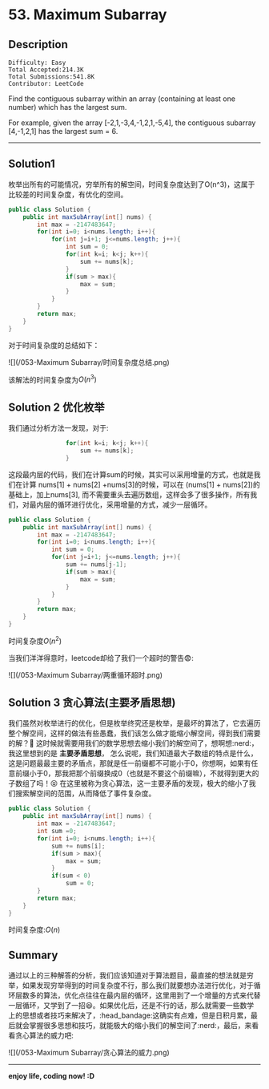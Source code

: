# 53. Maximum Subarray

## Description

```
Difficulty: Easy
Total Accepted:214.3K
Total Submissions:541.8K
Contributor: LeetCode
```

Find the contiguous subarray within an array (containing at least one number) which has the largest sum.

For example, given the array [-2,1,-3,4,-1,2,1,-5,4],
the contiguous subarray [4,-1,2,1] has the largest sum = 6.

***

## Solution1

  枚举出所有的可能情况，穷举所有的解空间，时间复杂度达到了O(n^3)，这属于比较差的时间复杂度，有优化的空间。

```java
public class Solution {
    public int maxSubArray(int[] nums) {
        int max = -2147483647;
        for(int i=0; i<nums.length; i++){
            for(int j=i+1; j<=nums.length; j++){
                int sum = 0;
                for(int k=i; k<j; k++){
                    sum += nums[k];
                }
                if(sum > max){
                    max = sum;     
                }
            }
        }
        return max;
    }
}
```

对于时间复杂度的总结如下：

![](/053-Maximum Subarray/时间复杂度总结.png)

该解法的时间复杂度为$O(n^3)$

## Solution 2 优化枚举
  我们通过分析方法一发现，对于:

```java
                for(int k=i; k<j; k++){
                    sum += nums[k];
                }
```

  这段最内层的代码，我们在计算sum的时候，其实可以采用增量的方式，也就是我们在计算 nums[1] + nums[2] +nums[3]的时候，可以在 (nums[1] + nums[2])的基础上，加上nums[3], 而不需要重头去遍历数组，这样会多了很多操作，所有我们，对最内层的循环进行优化，采用增量的方式，减少一层循环。

```java
public class Solution {
    public int maxSubArray(int[] nums) {
        int max = -2147483647;
        for(int i=0; i<nums.length; i++){
            int sum = 0;
            for(int j=i+1; j<=nums.length; j++){
                sum += nums[j-1];
                if(sum > max){
                    max = sum;     
                }
            }
        }
        return max;
    }
}
```

时间复杂度$O(n^2)$

当我们洋洋得意时，leetcode却给了我们一个超时的警告:fearful::

![](/053-Maximum Subarray/两重循环超时.png)

## Solution 3 贪心算法(主要矛盾思想)
  我们虽然对枚举进行的优化，但是枚举终究还是枚举，是最坏的算法了，它去遍历整个解空间，这样的做法有些愚蠢，我们该怎么做才能缩小解空间，得到我们需要的解？:thinking:
  这时候就需要用我们的数学思想去缩小我们的解空间了，想啊想:nerd:，我这里想到的是 **主要矛盾思想**， 怎么说呢，我们知道最大子数组的特点是什么，这是问题最最主要的矛盾点，那就是任一前缀都不可能小于0，你想啊，如果有任意前缀小于0，那我把那个前缀换成0（也就是不要这个前缀嘛），不就得到更大的子数组了吗！:stuck_out_tongue_closed_eyes: 在这里被称为贪心算法，这一主要矛盾的发现，极大的缩小了我们搜索解空间的范围，从而降低了事件复杂度。

```java
public class Solution {
    public int maxSubArray(int[] nums) {
        int max = -2147483647;
        int sum =0;
        for(int i=0; i<nums.length; i++){
            sum += nums[i];
            if(sum > max){
                max = sum;
            }
            if(sum < 0)
                sum = 0;
        }
        return max;
    }
}
```

时间复杂度:$O(n)$

## Summary

 通过以上的三种解答的分析，我们应该知道对于算法题目，最直接的想法就是穷举，如果发现穷举得到的时间复杂度不行，那么我们就要想办法进行优化，对于循环层数多的算法，优化点往往在最内层的循环，这里用到了一个增量的方式来代替一层循环，又学到了一招:laughing:。如果优化后，还是不行的话，那么就需要一些数学上的思想或者技巧来解决了，:head_bandage:这确实有点难，但是日积月累，最后就会掌握很多思想和技巧，就能极大的缩小我们的解空间了:nerd:，最后，来看看贪心算法的威力吧:

![](/053-Maximum Subarray/贪心算法的威力.png)

***

**enjoy life, coding now! :D**
